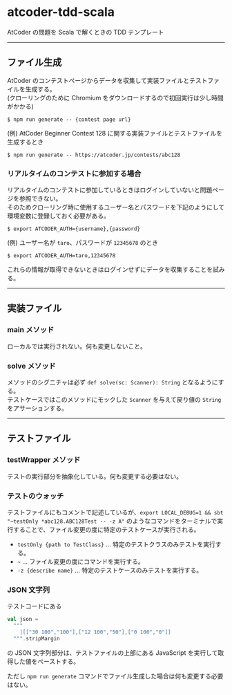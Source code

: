 # atcoder-tdd-scala

AtCoder の問題を Scala で解くときの TDD テンプレート

---

## ファイル生成

AtCoder のコンテストページからデータを収集して実装ファイルとテストファイルを生成する。  
(クローリングのために Chromium をダウンロードするので初回実行は少し時間がかかる)

```
$ npm run generate -- {contest page url}
```

(例) AtCoder Beginner Contest 128 に関する実装ファイルとテストファイルを生成するとき

```
$ npm run generate -- https://atcoder.jp/contests/abc128
```

### リアルタイムのコンテストに参加する場合

リアルタイムのコンテストに参加しているときはログインしていないと問題ページを参照できない。  
そのためクローリング時に使用するユーザー名とパスワードを下記のようにして環境変数に登録しておく必要がある。

```
$ export ATCODER_AUTH={username},{password}
```

(例) ユーザー名が `taro`、パスワードが `12345678` のとき

```
$ export ATCODER_AUTH=taro,12345678
```

これらの情報が取得できないときはログインせずにデータを収集することを試みる。

---

## 実装ファイル

### main メソッド

ローカルでは実行されない。何も変更しないこと。

### solve メソッド

メソッドのシグニチャは必ず `def solve(sc: Scanner): String` となるようにする。  
テストケースではこのメソッドにモックした `Scanner` を与えて戻り値の `String` をアサーションする。

---

## テストファイル

### testWrapper メソッド

テストの実行部分を抽象化している。何も変更する必要はない。

### テストのウォッチ

テストファイルにもコメントで記述しているが、`export LOCAL_DEBUG=1 && sbt "~testOnly *abc128.ABC128Test -- -z A"` のようなコマンドをターミナルで実行することで、ファイル変更の度に特定のテストケースが実行される。

- `testOnly {path to TestClass}` ... 特定のテストクラスのみテストを実行する。
- `~` ... ファイル変更の度にコマンドを実行する。
- `-z {describe name}` ... 特定のテストケースのみテストを実行する。

### JSON 文字列

テストコードにある

```scala
val json =
  """
    |[["30 100","100"],["12 100","50"],["0 100","0"]]
  """.stripMargin
```

の JSON 文字列部分は、テストファイルの上部にある JavaScript を実行して取得した値をペーストする。

ただし `npm run generate` コマンドでファイル生成した場合は何も変更する必要はない。
